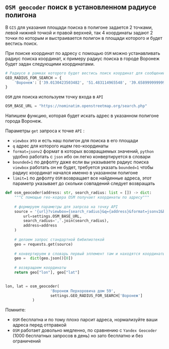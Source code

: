 `OSM geocoder` поиск в установленном радиусе полигона
---

В `GIS` для указания площади поиска в полигоне задается 2 точками,
левой нижней точкой и правой верхней, так 4 координаты задают 2 
точки по которым и выстраивается полигон в площади которого и 
будет вестись поиск.

При поиске координат по адресу с помощью `OSM` можно устанавливать 
радиус поиска координат, к примеру радиус поиска в городе Воронеж 
будет задан следующими координатами.

```python
# Радиусе в рамках которого будет вестись поиск координат для сообщений 112
GEO_RADIUS_FOR_SEARCH = {
    'Воронеж': ['39.0130423503482', '51.483114965548', '39.65899999999999', '51.902863']
}
```

`OSM` для поиска используем точку входа в `API`   

```python
OSM_BASE_URL = "https://nominatim.openstreetmap.org/search.php"
```

Напишем функцию, которая будет искать адрес в указанном полигоне города Воронеж.

Параметры `get` запроса к точке `API` :

- `viewbox` это и есть наш полигон для поиска в его площади
- `q` адрес для которого ищем гео-координаты
- `format=jsonv2` формат в которых возвращаемых значений, `python` удобно работать с
`json` ибо он легко конвертируется в словари
- `bounded=1` по дефолту даже если вы указываете радиус поиска `viewbox` работать 
он не будет, требуется указать `bounded=1` чтобы радиус координат начался именно в
указанном полигоне
- `limit=1` по дефолту `OSM` возвращает все найденные адреса, этот параметр указывает
до скольки совпадений следует возвращать

```python
def osm_geocoder(address: str, search_radius: list = []) -> dict:
    """С помощью гео-кодера OSM получает координаты по адресу"""
    
    # формируем параметры для запрсоа на точку API
    source = '{url}?viewbox={search_radius}&q={address}&format=jsonv2&bounded=1&limit=1'.format(
        url=settings.OSM_BASE_URL, 
        search_radius=','.join(search_radius), 
        address=address
    )
    
    # делаем запрос стандартной бибилиотекой 
    geo = requests.get(source)
    
    # конвертируем в словарь первый эллемент там и находятся координаты
    geo =  dict(geo.json()[0])
    
    # возвращаем координаты
    return geo["lon"], geo["lat"]
    

lon, lat = osm_geocoder(
                    'Воронеж Перхоровича дом 59', 
                    settings.GEO_RADIUS_FOR_SEARCH['Воронеж']
            )
```

Помните: 
- `OSM` бесплатна и по тому плохо парсит адреса, нормализуйте ваши адреса перед отправкой
- `OSM` работает довольно медленно, по сравнению с `Yandex Geocoder`
(1000 бесплатных запросов в день) но зато бесплатно и без ограничений


